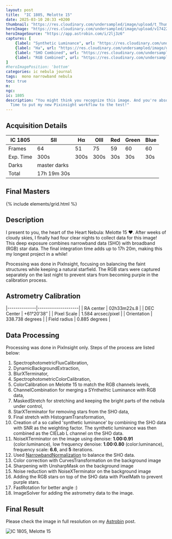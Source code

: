 ```yaml
---
layout: post
title:  "IC 1805, Melotte 15"
date: 2025-03-10 20:33 +0200
thumbnail: "https://res.cloudinary.com/undersampled/image/upload/t_Thumbnail/v1742244693/instagram-melotte15-core_lht8n9.png"
heroImage: "https://res.cloudinary.com/undersampled/image/upload/v1742241347/instagram-melotte15_bz93ar.png"
heroImageSource: "https://app.astrobin.com/i/2lj3z6"
captures: [
    {label: "Synthetic Luminance", url: "https://res.cloudinary.com/undersampled/image/upload/v1742242461/instagram-melotte15-synth-luminance_egppqq.jpg"},
    {label: "Ha", url: "https://res.cloudinary.com/undersampled/image/upload/v1742241343/instagram-melotte15-ha_zjeczf.png"},
    {label: "SHO Combined", url: "https://res.cloudinary.com/undersampled/image/upload/v1742242197/instagram-melotte15-sho_brgnrw.jpg"},
    {label: "RGB Combined", url: "https://res.cloudinary.com/undersampled/image/upload/v1742242201/instagram-melotte15-rgb_xaa9mv.jpg"}
]
#heroImagePosition: 'bottom'
categories: ic nebula journal
tags:  mono narrowband nebula
toc: true
m: 
ngc: 
ic: 1805
description: "You might think you recognize this image. And you're absolutely right!
  Time to put my new Pixinsight workflow to the test!"
---
```


## Acquisition Details

| IC 1805   | SII          | Hα   | OIII | Red | Green | Blue |
|-----------|--------------|------|------|-----|-------|------|
| Frames    | 64           | 51   | 75   | 59  | 60    | 60   |
| Exp. Time | 300s         | 300s | 300s | 30s | 30s   | 30s  |
| Darks     | master darks |
| Total     | 17h 19m 30s  |

## Final Masters

{% include elements/grid.html %}

[//]: # (## Annotated Masters)

[//]: # (![]&#40;/assets/img/M101/SN2023ixf.jpg&#41;)

[//]: # (*SN 2023ixf, annotated*)


## Description
I present to you, the heart of the Heart Nebula: Melotte 15 ❤️. After weeks of cloudy skies, 
I finally had four clear nights to collect data for this image! This deep exposure combines narrowband 
data (SHO) with broadband (RGB) star data. The final integration time adds up to 17h 20m, making this my longest project in a while!

Processing was done in PixInsight, focusing on balancing the faint structures while keeping a natural starfield. 
The RGB stars were captured separately on the last night to prevent stars from becoming purple in the calibration process.
## Astrometry Calibration

|--------------|--------------------|
| RA center    | 02h33m22s.8        |
| DEC Center   | +61°20′38″         |
| Pixel Scale  | 1.584 arcsec/pixel |
| Orientation  | 338.738 degrees    |
| Field radius | 0.885 degrees      |

## Data Processing

Processing was done in PixInsight only. Steps of the process are listed below:

1. SpectrophotometricFluxCalibration,
2. DynamicBackgroundExtraction,
3. BlurXTerminator,
5. SpectrophotometricColorCalibration,
6. ColorCalibration on Melotte 15 to match the RGB channels levels,
7. ChannelCombination for merging a SYnthethic Luminance with RGB data,
8. MaskedStretch for stretching and keeping the bright parts of the nebula under control,
9. StarXTerminator for removing stars from the SHO data,
10. Final stretch with HistogramTransformation,
9. Creation of a so called 'synthetic luminance' by combining the SHO data with SNR as the weighting factor. The synthetic luminance was
then combined as the CIELab L channel on the SHO data.
10. NoiseXTerminator on the image using denoise: **1.00:0.91** (color:luminance), low frequency denoise: **1.00:0.80** (color:luminance), frequency scale: **6.6**, and **5** iterations.
11. Used [NarrowbandNormalization](https://www.cosmicphotons.com/pi-modules/narrowbandnormalization/) to balance the SHO data.
12. Color correction with CurvesTransformation on the background image
13. Sharpening with UnsharpMask on the background image
14. Noise reduction with NoiseXTerminator on the background image
15. Adding the RGB stars on top of the SHO data with PixelMath to prevent purple stars.
16. FastRotation for better angle :)
17. ImageSolver for adding the astrometry data to the image.

## Final Result

Please check the image in full resolution on my [Astrobin](https://app.astrobin.com/i/2lj3z6) post.

![](https://res.cloudinary.com/undersampled/image/upload/v1742241347/instagram-melotte15_bz93ar.png "IC 1805, Melotte 15")


